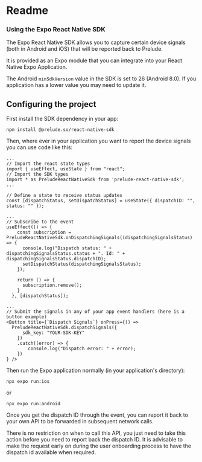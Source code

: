 # Readme
### Using the Expo React Native SDK

The Expo React Native SDK allows you to capture certain device signals (both in Android and iOS) that will be reported back to Prelude.

It is provided as an Expo module that you can integrate into your React Native Expo Application.

The Android `minSdkVersion` value in the SDK is set to 26 (Android 8.0). If you application has a lower value you may need to update it.

## Configuring the project

First install the SDK dependency in your app:

```
npm install @prelude.so/react-native-sdk
```

Then, where ever in your application you want to report the device signals you can use code like this:

```
...
// Import the react state types
import { useEffect, useState } from "react";
// Import the SDK types
import * as PreludeReactNativeSdk from 'prelude-react-native-sdk';
...

// Define a state to receive status updates
const [dispatchStatus, setDispatchStatus] = useState({ dispatchID: "", status: "" });

...
// Subscribe to the event
useEffect(() => {
    const subscription = PreludeReactNativeSdk.onDispatchingSignals((dispatchingSignalsStatus) => {
      console.log("Dispatch status: " + dispatchingSignalsStatus.status + ". Id: " + dispatchingSignalsStatus.dispatchID);
      setDispatchStatus(dispatchingSignalsStatus);
    });

    return () => {
      subscription.remove();
    }
  }, [dispatchStatus]);

...
// Submit the signals in any of your app event handlers (here is a button example)
<Button title={`Dispatch Signals`} onPress={() =>
  PreludeReactNativeSdk.dispatchSignals({
      sdk_key: "YOUR-SDK-KEY"
    })
    .catch((error) => {
        console.log("Dispatch error: " + error);
    })
} />

```

Then run the Expo application normally (in your application's directory):

```
npx expo run:ios
```

or

```
npx expo run:android
```

Once you get the dispatch ID through the event, you can report it back to your own API to be forwarded in subsequent network calls.

There is no restriction on when to call this API, you just need to take this action before you need to report back the dispatch ID. It is advisable to make the request early on during the user onboarding process to have the dispatch id available when required.
